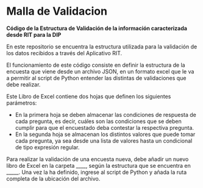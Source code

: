 # Malla de Validacion
**Código de la Estructura de Validación de la información caracterizada desde RIT para la DIP**

En este repositorio se encuentra la estructura utilizada para la validación de los datos recibidos a través del Aplicativo RIT.

El funcionamiento de este código consiste en definir la estructura de la encuesta que viene desde un archivo JSON, en un formato excel que le va a permitir al script de Python entender las distintas de validaciones que debe realizar.


Este Libro de Excel contiene dos hojas que definen los siguientes parámetros:

- En la primera hoja se deben almacenar las condiciones de respuesta de cada pregunta, es decir, cuáles son las condiciones que se deben cumplir para que el encuestado deba contestar la respectiva pregunta.
- En la segunda hoja se almacenan los distintos valores que puede tomar cada pregunta, ya sea desde una lista de valores hasta un condicional de tipo expresión regular.


Para realizar la validación de una encuesta nueva, debe añadir un nuevo libro de Excel en la carpeta ____, según la estructura que se encuentra en _____. Una vez la ha definido, ingrese al script de Python y añada la ruta completa de la ubicación del archivo. 